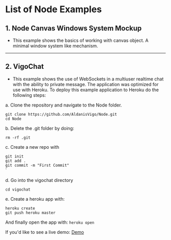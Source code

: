 # List of Node Examples

## 1. Node Canvas Windows System Mockup 
- This example shows the basics of working with canvas object. A minimal window system like mechanism.

***

## 2. VigoChat
- This example shows the use of WebSockets in a multiuser realtime chat with the ability to private message. The application was optimized for use with Heroku. To deploy this example application to Heroku do the following steps:

a. Clone the repository and navigate to the Node folder. 

`git clone https://github.com/AldanisVigo/Node.git`<br>
`cd Node`

b. Delete the .git folder by doing:

`rm -rf .git`

c. Create a new repo with 

`git init`<br>
`git add .`<br>
`git commit -m "First Commit"`<br>
`

d. Go into the vigochat directory

`cd vigochat`

e. Create a heroku app with:

`heroku create` <br>
`git push heroku master`

And finally open the app with:
`heroku open`

If you'd like to see a live demo: [Demo](https://vigochat.herokuapp.com)
